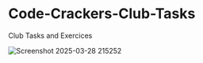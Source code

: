 # Code-Crackers-Club-Tasks
Club Tasks and Exercices



![Screenshot 2025-03-28 215252](https://github.com/user-attachments/assets/c9c7cb75-4a15-456b-a5c1-0746ef35e0f1)
